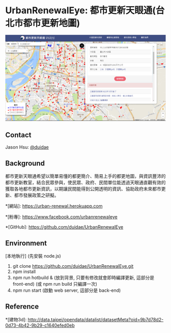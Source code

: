# UrbanRenewalEye: 都市更新天眼通(台北市都市更新地圖)

![web page](doc/page.png)

## Contact

Jason Hsu: [@duidae](https://github.com/duidae)

## Background

都市更新天眼通希望以簡單易懂的都更簡介、簡易上手的都更地圖，與資訊豐沛的都市更新教室，結合民眾參與，使民眾、政府、民間單位能透過天眼通直觀有效的獲取各地都市更新資訊，以期讓民間能得到公開透明的資訊、協助政府未來都市更新、都市發展政策之研擬。

*[網站]: https://urban-renewal.herokuapp.com

*[粉專]: https://www.facebook.com/urbanrenewaleye

*[GitHub]: https://github.com/duidae/UrbanRenewalEye

## Environment

[本地執行] (先安裝 node.js)
1. git clone https://github.com/duidae/UrbanRenewalEye.git
2. npm install
3. npm run hotbuild & (放到背景, 只要有修改就會即時編譯更新, 這部分是 front-end) (或 npm run build 只編譯一次)
4. npm run start (啟動 web server, 這部分是 back-end)


## Reference

*[建物3d]: http://data.taipei/opendata/datalist/datasetMeta?oid=9b7d78d2-0d73-4b42-9b29-c1640efed0eb
